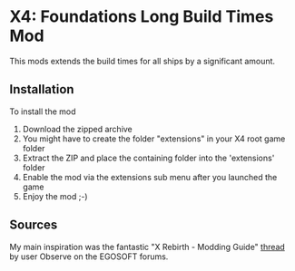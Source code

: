 # X4: Foundations Long Build Times Mod
This mods extends the build times for all ships by a significant amount.

## Installation

To install the mod
1. Download the zipped archive
2. You might have to create the folder "extensions" in your X4 root game folder
3. Extract the ZIP and place the containing folder into the 'extensions' folder
4. Enable the mod via the extensions sub menu after you launched the game
5. Enjoy the mod ;-)

## Sources

My main inspiration was the fantastic "X Rebirth - Modding Guide" [thread](https://forum.egosoft.com/viewtopic.php?t=347831) by user Observe on the EGOSOFT forums.
